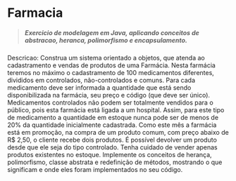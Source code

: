 # Farmacia

> <h5>Exercicio de modelagem em Java, aplicando conceitos de abstracao, heranca, polimorfismo e encapsulamento.</h5>
<p>Descricao:
  Construa um sistema orientado a objetos, que atenda ao cadastramento e vendas de 
produtos de uma Farmácia. Nesta farmácia teremos no máximo o cadastramento de 100 
medicamentos diferentes, divididos em controlados, não-controlados e comuns. Para 
cada medicamento deve ser informada a quantidade que está sendo disponibilizada na 
farmácia, seu preço e código (que deve ser único). Medicamentos controlados não 
podem ser totalmente vendidos para o público, pois esta farmácia está ligada a um 
hospital. Assim, para este tipo de medicamento a quantidade em estoque nunca pode 
ser de menos de 20% da quantidade inicialmente cadastrada. Como este mês a 
farmácia está em promoção, na compra de um produto comum, com preço abaixo de R$ 
2,50, o cliente recebe dois produtos. É possível devolver um produto desde que ele seja 
do tipo controlado. Tenha cuidado de vender apenas produtos existentes no estoque. 
Implemente os conceitos de herança, polimorfismo, classe abstrata e redefinição de 
métodos, mostrando o que significam e onde eles foram implementados no seu código.
</p>
